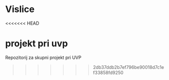 # Vislice
<<<<<<< HEAD

projekt pri uvp
=======
Repozitorij za skupni projekt pri UVP
>>>>>>> 2db37ddb2b7ef796be90018d7c1ef33858fd9250
